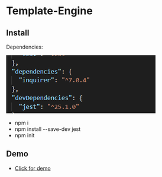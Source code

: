 # Template-Engine

## Install

Dependencies: 

![](lib/img/dependencies.PNG)

* npm i
* npm install --save-dev jest
* npm init

## Demo

* <a href="https://drive.google.com/file/d/1yvJQJ8KwpDJHZ8nf7u2sNV15bTBD2cBw/view" target="_blank">Click for demo</a>
